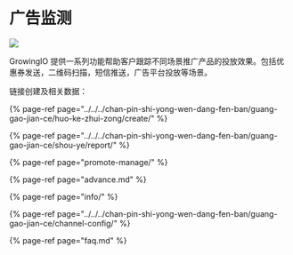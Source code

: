 # 广告监测

![](https://docs.growingio.com/.gitbook/assets/-LGNxeGABUADKiTWTaEM-LKLpxkMzd5S60dQKBYP-LKLqhF1SFi2Jhtxwxv5E5B8AEE58AA9E69687E6A1A3_banner3.jpg)

GrowingIO 提供一系列功能帮助客户跟踪不同场景推广产品的投放效果。包括优惠券发送，二维码扫描，短信推送，广告平台投放等场景。

链接创建及相关数据：

{% page-ref page="../../../chan-pin-shi-yong-wen-dang-fen-ban/guang-gao-jian-ce/huo-ke-zhui-zong/create/" %}

{% page-ref page="../../../chan-pin-shi-yong-wen-dang-fen-ban/guang-gao-jian-ce/shou-ye/report/" %}

{% page-ref page="promote-manage/" %}

{% page-ref page="advance.md" %}

{% page-ref page="info/" %}

{% page-ref page="../../../chan-pin-shi-yong-wen-dang-fen-ban/guang-gao-jian-ce/channel-config/" %}

{% page-ref page="faq.md" %}

